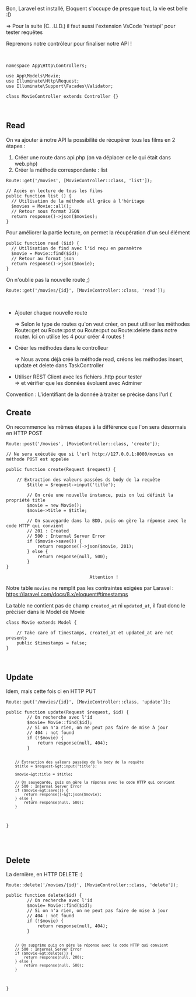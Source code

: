 Bon, Laravel est installé, Eloquent s'occupe de presque tout, la vie est belle :D

=> Pour la suite (C. .U.D.) il faut aussi l'extension VsCode 'restapi' pour tester requêtes

Reprenons notre contrôleur pour finaliser notre API !

&nbsp;
<pre><code class="php">namespace App\Http\Controllers;

use App\Models\Movie;
use Illuminate\Http\Request;
use Illuminate\Support\Facades\Validator;

class MovieController extends Controller {}
</code></pre>
&nbsp;
<h2>Read</h2>
On va ajouter à notre API la possibilité de récupérer tous les films en 2 étapes :
<ol>
 	<li>Créer une route dans api.php (on va déplacer celle qui était dans web.php)</li>
 	<li>Créer la méthode correspondante : list</li>
</ol>
<pre><code class="php">Route::get('/movies', [MovieController::class, 'list']);</code></pre>
<pre><code class="php">// Accès en lecture de tous les films
public function list () {
  // Utilisation de la méthode all grâce à l'héritage
  <span class="hljs-variable">$movies</span> = <span class="hljs-title class_">Movie</span>::<span class="hljs-title function_ invoke__">all</span>(); 
<span class="hljs-comment">  // Retour sous format JSON</span> 
<span class="hljs-keyword">  return</span> <span class="hljs-title function_ invoke__">response</span>()-&gt;<span class="hljs-title function_ invoke__">json</span>(<span class="hljs-variable">$movies</span>);
}</code></pre>
Pour améliorer la partie lecture, on permet la récupération d'un seul élément
<pre><code class="php">public function read ($id) {
  // Utilisation de find avec l'id reçu en paramètre
  $movie = Movie::find($id);
  // Retour au format json
  return response()-&gt;json($movie);
}
</code></pre>
On n'oublie pas la nouvelle route ;)
<pre><code class="php">Route::get('/movies/{id}', [MovieController::class, 'read']);</code></pre>
&nbsp;

<ul>
<li> Ajouter chaque nouvelle route</li>

=> Selon le type de routes qu'on veut créer, on peut utiliser les méthodes Route::get ou Route::post ou Route::put ou Route::delete dans notre router. Ici on utilise les 4 pour créer 4 routes !
<li> Créer les méthodes dans le controlleur </li>

=> Nous avons déjà créé la méthode read, créons les méthodes insert, update et delete dans TaskController

<li> Utiliser REST Client avec les fichiers .http pour tester </li>
=> et vérifier que les données évoluent avec Adminer
</ul>

Convention : L'identifiant de la donnée à traiter se précise dans l'url (


<h2>Create</h2>
On recommence les mêmes étapes à la différence que l'on sera désormais en HTTP POST


<pre><code class="php">Route::post('/movies', [MovieController::class, 'create']);
</code></pre>


<pre><code class="php">// Ne sera exécutée que si l'url http://127.0.0.1:8000/movies en méthode POST est appelée

public function create(Request $request) {

    // Extraction des valeurs passées ds body de la requête
        $title = $request-&gt;input('title');

        // On crée une nouvelle instance, puis on lui définit la propriété title
        $movie = new Movie();
        $movie-&gt;title = $title;

        // On sauvegarde dans la BDD, puis on gère la réponse avec le code HTTP qui convient
        // 201 : Created
        // 500 : Internal Server Error
        if ($movie-&gt;save()) {
            return response()-&gt;json($movie, 201);
        } else {
            return response(null, 500);
        }
}
</code></pre>
                                    Attention !

 Notre table `movies` ne remplit pas les contraintes exigées par Laravel :
<a href="https://laravel.com/docs/8.x/eloquent#timestamps">https://laravel.com/docs/8.x/eloquent#timestamps</a>

La table ne contient pas de champ `created_at` ni `updated_at`, il faut donc le préciser dans le Model de Movie
<pre><code class="php">class Movie extends Model {

    // Take care of timestamps, created_at et updated_at are not presents
    public $timestamps = false;
}
</code></pre>
&nbsp;
<h2>Update</h2>
Idem, mais cette fois ci en HTTP PUT
<pre><code class="php">Route::put('/movies/{id}', [MovieController::class, 'update']);
</code></pre>
<pre><code class="php">public function update(Request $request, $id) {
        // On recherche avec l'id
        $movie= Movie::find($id);
        // Si on n'a rien, on ne peut pas faire de mise à jour
        // 404 : not found
        if (!$movie) {
            return response(null, 404);
        }

        // Extraction des valeurs passées de la body de la requête
        $title = $request-&gt;input('title');

        $movie-&gt;title = $title;

        // On sauvegarde, puis on gère la réponse avec le code HTTP qui convient
        // 500 : Internal Server Error
        if ($movie-&gt;save()) {
            return response()-&gt;json($movie);
        } else {
            return response(null, 500);
        }
}
</code></pre>
&nbsp;
<h2>Delete</h2>
La dernière, en HTTP DELETE :)
<pre><code class="php">Route::delete('/movies/{id}', [MovieController::class, 'delete']);
</code></pre>
<pre><code class="php">public function delete($id) {
        // On recherche avec l'id
        $movie= Movie::find($id);
        // Si on n'a rien, on ne peut pas faire de mise à jour
        // 404 : not found
        if (!$movie) {
            return response(null, 404);
        }

        // On supprime puis on gère la réponse avec le code HTTP qui convient
        // 500 : Internal Server Error
        if ($movie-&gt;delete()) {
            return response(null, 200);
        } else {
            return response(null, 500);
        }
}
</code></pre>